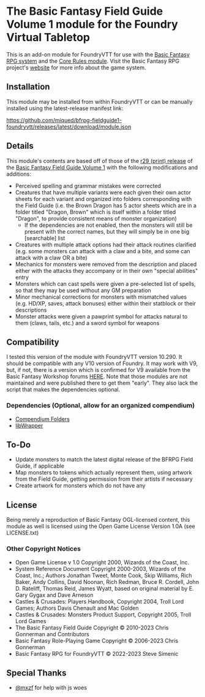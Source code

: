 # The Basic Fantasy Field Guide Volume 1 module for the Foundry Virtual Tabletop
This is an add-on module for FoundryVTT for use with the [Basic Fantasy RPG system](https://github.com/orffen/basicfantasyrpg) and the [Core Rules module](https://github.com/Stew-rt/basicfantasyrpg-corerules-en). Visit the Basic Fantasy RPG project's [website](https://basicfantasy.org/) for more info about the game system.

## Installation
This module may be installed from within FoundryVTT or can be manually installed using the latest-release manifest link:

https://github.com/miqued/bfrpg-fieldguide1-foundryvtt/releases/latest/download/module.json

## Details
This module's contents are based off of those of the [r29 (print) release](https://basicfantasy.org/downloads/Basic-Fantasy-Field-Guide-r29.pdf) of the [Basic Fantasy Field Guide Volume 1](https://basicfantasy.org/forums/viewtopic.php?t=130) with the following modifications and additions:
* Perceived spelling and grammar mistakes were corrected
* Creatures that have multiple variants were each given their own actor sheets for each variant and organized into folders corresponding with the Field Guide (i.e. the Brown Dragon has 5 actor sheets which are in a folder titled "Dragon, Brown" which is itself within a folder titled "Dragon", to provide consistent means of monster organization)
    - If the dependencies are not enabled, then the monsters will still be present with the correct names, but they will simply be in one big [searchable] list
* Creatures with multiple attack options had their attack routines clarified (e.g. some monsters can attack with a claw and a bite, and some can attack with a claw OR a bite)
* Mechanics for monsters were removed from the description and placed either with the attacks they accompany or in their own "special abilities" entry
* Monsters which can cast spells were given a pre-selected list of spells, so that they may be used without any GM preparation
* Minor mechanical corrections for monsters with mismatched values (e.g. HD/XP, saves, attack bonuses) either within their statblock or their descriptions
* Monster attacks were given a pawprint symbol for attacks natural to them (claws, tails, etc.) and a sword symbol for weapons

## Compatibility
I tested this version of the module with FoundryVTT version 10.290. It should be compatible with any V10 version of Foundry. It may work with V9, but, if not, there is a version which is confirmed for V9 available from the Basic Fantasy Workshop forums [HERE](https://basicfantasy.org/forums/viewtopic.php?f=19&t=4543&p=82532#p82532). Note that those modules are not maintained and were published there to get them "early". They also lack the script that makes the dependencies optional.

### Dependencies (Optional, allow for an organized compendium)
* [Compendium Folders](https://github.com/earlSt1/vtt-compendium-folders)
* [libWrapper](https://github.com/ruipin/fvtt-lib-wrapper)
## To-Do
* Update monsters to match the latest digital release of the BFRPG Field Guide, if applicable
* Map monsters to tokens which actually represent them, using artwork from the Field Guide, getting permission from their artists if necessary
* Create artwork for monsters which do not have any

## License
Being merely a reproduction of Basic Fantasy OGL-licensed content, this module as well is licensed using the Open Game License Version 1.0A (see LICENSE.txt)

### Other Copyright Notices
* Open Game License v 1.0 Copyright 2000, Wizards of the Coast, Inc.
* System Reference Document Copyright 2000-2003, Wizards of the Coast, Inc.; Authors Jonathan Tweet, Monte Cook, Skip Williams, Rich Baker, Andy Collins, David Noonan, Rich Redman, Bruce R. Cordell, John D. Rateliff, Thomas Reid, James Wyatt, based on original material by E. Gary Gygax and Dave Arneson
* Castles & Crusades: Players Handbook, Copyright 2004, Troll Lord Games; Authors Davis Chenault and Mac Golden
* Castles & Crusades: Monsters Product Support, Copyright 2005, Troll Lord Games
* The Basic Fantasy Field Guide Copyright © 2010-2023 Chris Gonnerman and Contributors
* Basic Fantasy Role-Playing Game Copyright © 2006-2023 Chris Gonnerman
* Basic Fantasy RPG for FoundryVTT © 2022-2023 Steve Simenic

## Special Thanks
* [@mxzf](https://github.com/mxzf) for help with js woes
